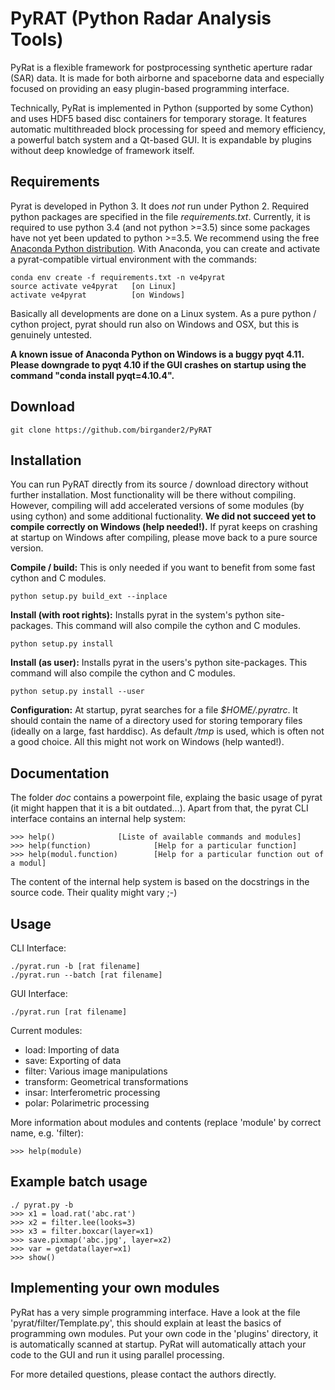 # PyRAT (Python Radar Analysis Tools)

PyRat is a flexible framework for postprocessing synthetic aperture radar (SAR) data. It
is made for both airborne and spaceborne data and especially focused on providing an
easy plugin-based programming interface. 

Technically, PyRat is implemented in Python (supported by some Cython) and uses HDF5 based 
disc containers for temporary storage. It features automatic multithreaded block 
processing for speed and memory efficiency, a powerful batch system and a Qt-based GUI. 
It is expandable by plugins without deep knowledge of framework itself.

## Requirements

Pyrat is developed in Python 3. It does _not_ run under Python 2. Required python packages are specified in the
file _requirements.txt_. Currently, it is required to use python 3.4 (and not python >=3.5)
since some packages have not yet been updated to python >=3.5. We recommend using the free [Anaconda Python 
distribution](https://docs.continuum.io/anaconda). With Anaconda, you can create and activate a pyrat-compatible virtual environment with the commands:

    conda env create -f requirements.txt -n ve4pyrat
    source activate ve4pyrat   [on Linux]  
    activate ve4pyrat          [on Windows]

Basically all developments are done on a Linux system. As a pure python / cython project, pyrat should run also on 
Windows and OSX, but this is genuinely untested. 

**A known issue of Anaconda Python on  Windows is a buggy 
pyqt 4.11. Please downgrade to pyqt 4.10  if the GUI crashes on startup using the command
"conda install pyqt=4.10.4".** 

## Download

    git clone https://github.com/birgander2/PyRAT

## Installation

You can run PyRAT directly from its source / download directory without further installation. Most functionality will be 
there without compiling. However, compiling will add accelerated versions of some modules (by using cython) and 
some additional fuctionality. **We did not succeed yet to compile correctly on Windows (help needed!).** If pyrat keeps
on crashing at startup on Windows after compiling, please move back to a pure source version.

**Compile / build:** This is only needed if you want to benefit from some fast cython and C modules. 
    
    python setup.py build_ext --inplace

**Install (with root rights):** Installs pyrat in the system's python site-packages. This command will also
compile the cython and C modules.

    python setup.py install

**Install (as user):** Installs pyrat in the users's python site-packages. This command will also
compile the cython and C modules.

    python setup.py install --user

**Configuration:** At startup, pyrat searches for a file _$HOME/.pyratrc_. It should contain the name of a 
directory used for storing temporary files (ideally on a large, fast harddisc). As default _/tmp_ is used, which
is often not a good choice. All this might not work on Windows (help wanted!).

## Documentation

The folder _doc_ contains a powerpoint file, explaing the basic usage of pyrat (it might happen
that it is a bit outdated...). Apart from that, the pyrat CLI interface contains an internal help system:
    
    >>> help()      		[Liste of available commands and modules]       
    >>> help(function)              [Help for a particular function]       
    >>> help(modul.function)    	[Help for a particular function out of a modul]       

The content of the internal help system is based on the docstrings in the source code. Their
quality might vary ;-)

## Usage

CLI Interface:

    ./pyrat.run -b [rat filename]
    ./pyrat.run --batch [rat filename]
    
GUI Interface:

    ./pyrat.run [rat filename]

Current modules:
* load:      Importing of data
* save:      Exporting of data
* filter:    Various image manipulations
* transform: Geometrical transformations
* insar:     Interferometric processing
* polar:     Polarimetric processing

More information about modules and contents (replace 'module' by correct name, e.g. 'filter):
    
    >>> help(module)

## Example batch usage

    ./ pyrat.py -b
    >>> x1 = load.rat('abc.rat')
    >>> x2 = filter.lee(looks=3)
    >>> x3 = filter.boxcar(layer=x1)
    >>> save.pixmap('abc.jpg', layer=x2)
    >>> var = getdata(layer=x1)
    >>> show()

## Implementing your own modules

PyRat has a very simple programming interface. Have a look at the file 'pyrat/filter/Template.py',
this should explain at least the basics of programming own modules. Put your own code
in the 'plugins' directory, it is automatically scanned at startup. PyRat will automatically
attach your code to the GUI and run it using parallel processing.

For more detailed questions, please contact the authors directly.
